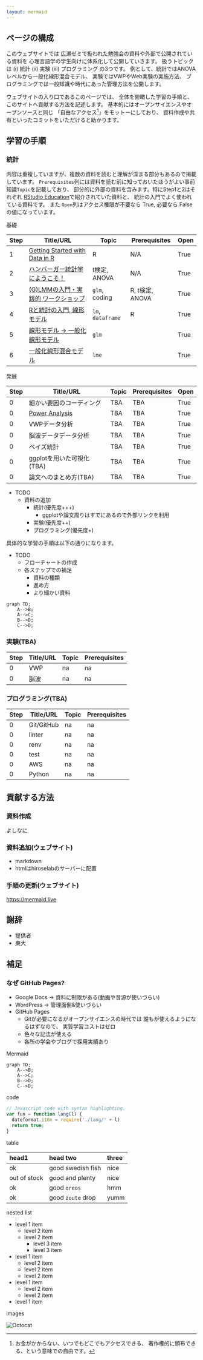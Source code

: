 ```yaml
---
layout: mermaid
---
```


## ページの構成

このウェブサイトでは
広瀬ゼミで扱われた勉強会の資料や外部で公開されている資料を
心理言語学の学生向けに体系化して公開していきます。
扱うトピックは (i) 統計 (ii) 実験 (iii) プログラミング の3つです。
例として、統計ではANOVAレベルから一般化線形混合モデル、
実験ではVWPやWeb実験の実施方法、
プログラミングでは一般知識や時代にあった管理方法を公開します。

ウェブサイトの入り口であるこのページでは、
全体を俯瞰した学習の手順と、
このサイトへ貢献する方法を記述します。
基本的にはオープンサイエンスやオープンソースと同じ
「自由なアクセス[^free]」をモットーにしており、
資料作成や共有といったコミットをいただけると助かります。

[^free]: お金がかからない、いつでもどこでもアクセスできる、
    著作権的に頒布できる、という意味での自由です。

## 学習の手順

### 統計

内容は重複していますが、複数の資料を読むと理解が深まる部分もあるので掲載しています。
`Prerequisites`列には資料を読む前に知っておいたほうがよい事前知識`Topic`を記載しており、
部分的に外部の資料を含みます。特にStep1と2はそれぞれ
[RStudio Education][rstudio-intro]で紹介されていた資料と、
統計の入門でよく使われている資料です。
また `Open`列はアクセス権限が不要なら True, 必要なら False の値になっています。

基礎

| Step | Title/URL                                        | Topic             | Prerequisites   | Open | 
|------|--------------------------------------------------|-----------------  |-----------------|------|
|    1 | [Getting Started with Data in R][r-rstudio]      | R                 | N/A             | True |
|    2 | [ハンバーガー統計学にようこそ！][hamburger]      | t検定, ANOVA      | N/A             | True |
|    3 | [(G)LMMの入門・実践的 ワークショップ][glmm-ws-m] | `glm`, coding     | R, t検定, ANOVA | True |
|    4 | [Rと統計の入門, 線形モデル][intro-k]             | `lm`, `dataframe` | R               | True |
|    5 | [線形モデル -> 一般化線形モデル][lm2glm-k]       | `glm`             |                 | True |
|    6 | [一般化線形混合モデル][glm2lme-k]                | `lme`             |                 | True |

発展

| Step | Title/URL                          | Topic           | Prerequisites   | Open | 
|------|------------------------------------|-----------------|-----------------|------|
|    0 | 細かい要因のコーディング           | TBA             | TBA             | True |
|    0 | [Power Analysis][power-analysis]   | TBA             | TBA             | True |
|    0 | VWPデータ分析                      | TBA             | TBA             | True |
|    0 | 脳波データデータ分析               | TBA             | TBA             | True |
|    0 | ベイズ統計                         | TBA             | TBA             | True |
|    0 | ggplotを用いた可視化(TBA)          | TBA             | TBA             | True |
|    0 | 論文へのまとめ方(TBA)              | TBA             | TBA             | True |

[glmm-ws-m]: https://phiz.c.u-tokyo.ac.jp/~hiroselab/stats/0907.html
[power-analysis]: https://phiz.c.u-tokyo.ac.jp/~hiroselab/stats/220128_powerAnalysis_isono.html
[intro-k]: https://kishiyamat.github.io/tutorial-lme-vwp/1.html
[lm2glm-k]: https://kishiyamat.github.io/tutorial-lme-vwp/2.html
[glm2lme-k]: https://kishiyamat.github.io/tutorial-lme-vwp/3.html
[hamburger]: http://kogolab.chillout.jp/elearn/hamburger/
[rstudio-intro]: https://education.rstudio.com/
[r-rstudio]: https://moderndive.netlify.app/1-getting-started.html

* TODO
    * 資料の追加
        * 統計(優先度+++)
            * ggplotや論文周りはすでにあるので外部リンクを利用
        * 実験(優先度++)
        * プログラミング(優先度+)

具体的な学習の手順は以下の通りになります。

* TODO
    * フローチャートの作成
    * 各ステップでの補足
        * 資料の種類
        * 進め方
        * より細かい資料

```mermaid
graph TD;
    A-->B;
    A-->C;
    B-->D;
    C-->D;
```

<!--[統計](./stats).-->

### 実験(TBA)

<!--[実験](./experiments)-->
| Step | Title/URL | Topic           | Prerequisites   | 
|------|-----------|-----------------|-----------------|
|    0 | VWP       | na              | na              |
|    0 | 脳波      | na              | na              |

### プログラミング(TBA)

<!--[プログラミング](./programming)-->
| Step | Title/URL  | Topic           | Prerequisites   | 
|------|------------|-----------------|-----------------|
|    0 | Git/GitHub | na              | na              |
|    0 | linter     | na              | na              |
|    0 | renv       | na              | na              |
|    0 | test       | na              | na              |
|    0 | AWS        | na              | na              |
|    0 | Python     | na              | na              |

## 貢献する方法

### 資料作成

よしなに

### 資料追加(ウェブサイト)

- markdown
- htmlはhiroselabのサーバーに配置

### 手順の更新(ウェブサイト)

https://mermaid.live

## 謝辞

- 提供者
- 東大

## 補足

### なぜ GitHub Pages?

- Google Docs -> 資料に制限がある(動画や音源が使いづらい)
- WordPress -> 管理面倒&使いづらい
- GitHub Pages
    - Gitが必要になるがオープンサイエンスの時代では
      誰もが使えるようになるはずなので、
      実質学習コストはゼロ
    - 色々な記法が使える
    - 各所の学会やブログで採用実績あり

Mermaid

```mermaid
graph TD;
    A-->B;
    A-->C;
    B-->D;
    C-->D;
```

code

```js
// Javascript code with syntax highlighting.
var fun = function lang(l) {
  dateformat.i18n = require('./lang/' + l)
  return true;
}
```

table

| head1        | head two          | three |
|:-------------|:------------------|:------|
| ok           | good swedish fish | nice  |
| out of stock | good and plenty   | nice  |
| ok           | good `oreos`      | hmm   |
| ok           | good `zoute` drop | yumm  |

nested list

- level 1 item
  - level 2 item
  - level 2 item
    - level 3 item
    - level 3 item
- level 1 item
  - level 2 item
  - level 2 item
  - level 2 item
- level 1 item
  - level 2 item
  - level 2 item
- level 1 item

images

![Octocat](https://github.githubassets.com/images/icons/emoji/octocat.png)

